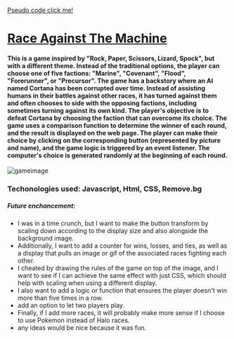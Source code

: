 [Pseudo code click me!](https://docs.google.com/document/d/1E0I5gbw16v_xs5jvX3uKTxEkkG4v5XJiwVkT9KhRJgA/edit)

# [Race Against The Machine](https://bangoo040993.github.io/unit-1-project/)
#### This is a game inspired by "Rock, Paper, Scissors, Lizard, Spock", but with a different theme. Instead of the traditional options, the player can choose one of five factions: "Marine", "Covenant", "Flood", "Forerunner", or "Precursor". The game has a backstory where an AI named Cortana has been corrupted over time. Instead of assisting humans in their battles against other races, it has turned against them and often chooses to side with the opposing factions, including sometimes turning against its own kind. The player's objective is to defeat Cortana by choosing the faction that can overcome its choice. The game uses a comparison function to determine the winner of each round, and the result is displayed on the web page. The player can make their choice by clicking on the corresponding button (represented by picture and name), and the game logic is triggered by an event listener. The computer's choice is generated randomly at the beginning of each round.

![gameimage](https://i.imgur.com/gk6lE0Y.png)

### Techonologies used: Javascript, Html, CSS, Remove.bg

##### Future enchancement:
- I was in a time crunch, but I want to make the button transform by scaling down according to the display size and also alongside the background image.  
- Additionally, I want to add a counter for wins, losses, and ties, as well as a display that pulls an image or gif of the associated races fighting each other.
- I cheated by drawing the rules of the game on top of the image, and I want to see if I can achieve the same effect with just CSS, which should help with scaling when using a different display.
- I also want to add a logic or function that ensures the player doesn't win more than five times in a row.
- add an option to let two players play.
- Finally, if I add more races, it will probably make more sense if I choose to use Pokemon instead of Halo races.
- any ideas would be nice because it was fun. 



